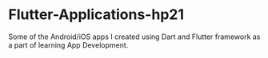 # Flutter-Applications-hp21
Some of the Android/iOS apps I created using Dart and Flutter framework as a part of learning App Development.
